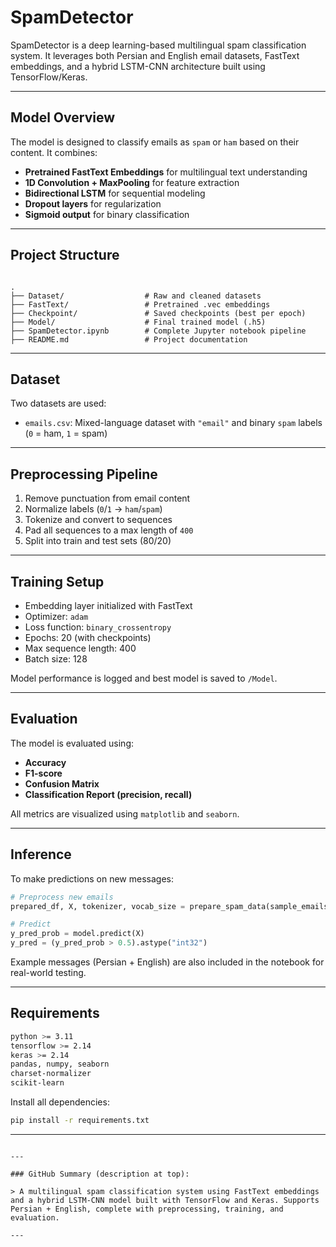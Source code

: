 # SpamDetector

SpamDetector is a deep learning-based multilingual spam classification system. It leverages both Persian and English email datasets, FastText embeddings, and a hybrid LSTM-CNN architecture built using TensorFlow/Keras.

---

## Model Overview

The model is designed to classify emails as `spam` or `ham` based on their content. It combines:

- **Pretrained FastText Embeddings** for multilingual text understanding
- **1D Convolution + MaxPooling** for feature extraction
- **Bidirectional LSTM** for sequential modeling
- **Dropout layers** for regularization
- **Sigmoid output** for binary classification

---

## Project Structure

```

.
├── Dataset/                  # Raw and cleaned datasets
├── FastText/                 # Pretrained .vec embeddings
├── Checkpoint/               # Saved checkpoints (best per epoch)
├── Model/                    # Final trained model (.h5)
├── SpamDetector.ipynb        # Complete Jupyter notebook pipeline
├── README.md                 # Project documentation

````

---

## Dataset

Two datasets are used:

- `emails.csv`: Mixed-language dataset with `"email"` and binary `spam` labels (`0` = ham, `1` = spam)

---

## Preprocessing Pipeline

1. Remove punctuation from email content
2. Normalize labels (`0`/`1` → `ham`/`spam`)
3. Tokenize and convert to sequences
4. Pad all sequences to a max length of `400`
5. Split into train and test sets (80/20)

---

## Training Setup

- Embedding layer initialized with FastText
- Optimizer: `adam`
- Loss function: `binary_crossentropy`
- Epochs: 20 (with checkpoints)
- Max sequence length: 400
- Batch size: 128

Model performance is logged and best model is saved to `/Model`.

---

## Evaluation

The model is evaluated using:

- **Accuracy**
- **F1-score**
- **Confusion Matrix**
- **Classification Report (precision, recall)**

All metrics are visualized using `matplotlib` and `seaborn`.

---

## Inference

To make predictions on new messages:

```python
# Preprocess new emails
prepared_df, X, tokenizer, vocab_size = prepare_spam_data(sample_emails, sample_labels, tokenizer)

# Predict
y_pred_prob = model.predict(X)
y_pred = (y_pred_prob > 0.5).astype("int32")
````

Example messages (Persian + English) are also included in the notebook for real-world testing.

---

## Requirements

```bash
python >= 3.11
tensorflow >= 2.14
keras >= 2.14
pandas, numpy, seaborn
charset-normalizer
scikit-learn
```

Install all dependencies:

```bash
pip install -r requirements.txt
```

---

```

---

### GitHub Summary (description at top):

> A multilingual spam classification system using FastText embeddings and a hybrid LSTM-CNN model built with TensorFlow and Keras. Supports Persian + English, complete with preprocessing, training, and evaluation.

---
